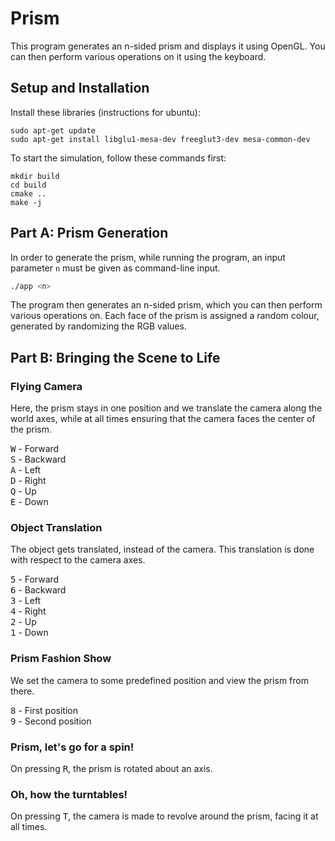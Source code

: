 # Prism

This program generates an n-sided prism and displays it using OpenGL. You can then perform various operations on it using the keyboard.

## Setup and Installation

Install these libraries (instructions for ubuntu):

```
sudo apt-get update
sudo apt-get install libglu1-mesa-dev freeglut3-dev mesa-common-dev
```
To start the simulation, follow these commands first:
```
mkdir build
cd build
cmake ..
make -j
```

## Part A: Prism Generation

In order to generate the prism, while running the program, an input parameter `n` must be given as command-line input.
```bash
./app <n>
```
The program then generates an n-sided prism, which you can then perform various operations on. Each face of the prism is assigned a random colour, generated by randomizing the RGB values.

## Part B: Bringing the Scene to Life

### Flying Camera

Here, the prism stays in one position and we translate the camera along the world axes, while at all times ensuring that the camera faces the center of the prism.

<kbd>W</kbd> - Forward<br>
<kbd>S</kbd> - Backward<br>
<kbd>A</kbd> - Left<br>
<kbd>D</kbd> - Right<br>
<kbd>Q</kbd> - Up<br>
<kbd>E</kbd> - Down<br>

### Object Translation

The object gets translated, instead of the camera. This translation is done with respect to the camera axes.

<kbd>5</kbd> - Forward<br>
<kbd>6</kbd> - Backward<br>
<kbd>3</kbd> - Left<br>
<kbd>4</kbd> - Right<br>
<kbd>2</kbd> - Up<br>
<kbd>1</kbd> - Down<br>

### Prism Fashion Show

We set the camera to some predefined position and view the prism from there.

<kbd>8</kbd> - First position<br>
<kbd>9</kbd> - Second position<br>

### Prism, let's go for a spin!

On pressing <kbd>R</kbd>, the prism is rotated about an axis.

### Oh, how the turntables!

On pressing <kbd>T</kbd>, the camera is made to revolve around the prism, facing it at all times.